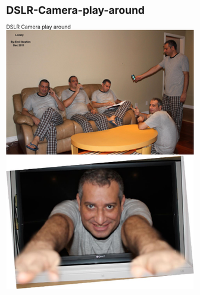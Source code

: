 # DSLR-Camera-play-around
DSLR Camera play around
![](https://github.com/emilkaram/DSLR-Camera-play-around/blob/master/images/e7.jpg)
![](https://github.com/emilkaram/DSLR-Camera-play-around/blob/master/images/e4.jpg)
